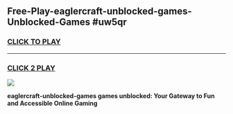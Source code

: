 
## Free-Play-eaglercraft-unblocked-games-Unblocked-Games #uw5qr
<h3>
<a href="https://news.freeplayer.one?title=eaglercraft-unblocked-games&ref=8M">CLICK TO PLAY</a></h3>
<hr>

<h3>
<a href="https://news.freeplayer.one?title=eaglercraft-unblocked-games&ref=8M">CLICK 2 PLAY</a>
  
</h3>

<a href="https://news.freeplayer.one?title=eaglercraft-unblocked-games&ref=8M"><img src="https://clearcache.store/games.png"></a>


**eaglercraft-unblocked-games games unblocked: Your Gateway to Fun and Accessible Online Gaming**
